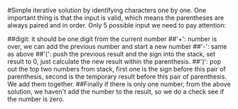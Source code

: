 #Simple iterative solution by identifying characters one by one. One important thing is that the input is valid, which means the parentheses are always paired and in order. Only 5 possible input we need to pay attention:

##digit: it should be one digit from the current number
##'+': number is over, we can add the previous number and start a new number
##'-': same as above
##'(': push the previous result and the sign into the stack, set result to 0, just calculate the new result within the parenthesis.
##')': pop out the top two numbers from stack, first one is the sign before this pair of parenthesis, second is the temporary result before this pair of parenthesis. We add them together.
##Finally if there is only one number, from the above solution, we haven't add the number to the result, so we do a check see if the number is zero.

